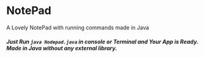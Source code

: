 # NotePad
A Lovely NotePad with running commands made in Java

##### Just Run ```java Nodepad.java``` in console or Terminal and Your App is Ready. Made in Java without any external library.
